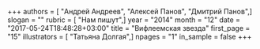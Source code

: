 +++
authors = [ "Андрей Андреев", "Алексей Панов", "Дмитрий Панов",]
slogan = ""
rubric = [ "Нам пишут",]
year = "2014"
month = "12"
date = "2017-05-24T18:48:28+03:00"
title = "Вифлеемская звезда"
first_page = "15"
illustrators = [ "Татьяна Долгая",]
npages = "1"
in_sample = false
+++
